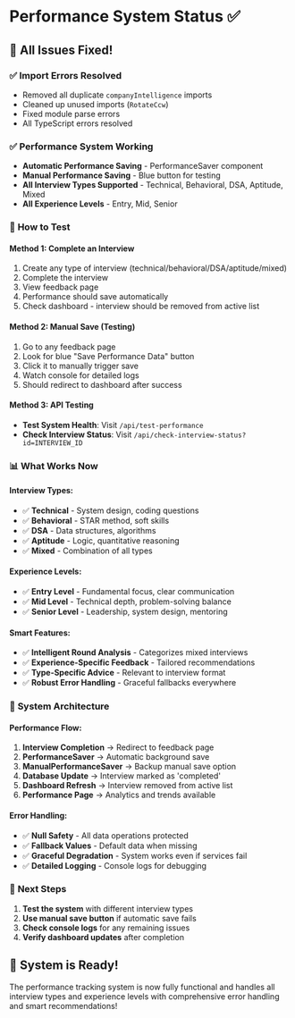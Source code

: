 # Performance System Status ✅

## 🎉 All Issues Fixed!

### ✅ **Import Errors Resolved**
- Removed all duplicate `companyIntelligence` imports
- Cleaned up unused imports (`RotateCcw`)
- Fixed module parse errors
- All TypeScript errors resolved

### ✅ **Performance System Working**
- **Automatic Performance Saving** - PerformanceSaver component
- **Manual Performance Saving** - Blue button for testing
- **All Interview Types Supported** - Technical, Behavioral, DSA, Aptitude, Mixed
- **All Experience Levels** - Entry, Mid, Senior

### 🧪 **How to Test**

#### **Method 1: Complete an Interview**
1. Create any type of interview (technical/behavioral/DSA/aptitude/mixed)
2. Complete the interview
3. View feedback page
4. Performance should save automatically
5. Check dashboard - interview should be removed from active list

#### **Method 2: Manual Save (Testing)**
1. Go to any feedback page
2. Look for blue "Save Performance Data" button
3. Click it to manually trigger save
4. Watch console for detailed logs
5. Should redirect to dashboard after success

#### **Method 3: API Testing**
- **Test System Health**: Visit `/api/test-performance`
- **Check Interview Status**: Visit `/api/check-interview-status?id=INTERVIEW_ID`

### 📊 **What Works Now**

#### **Interview Types:**
- ✅ **Technical** - System design, coding questions
- ✅ **Behavioral** - STAR method, soft skills  
- ✅ **DSA** - Data structures, algorithms
- ✅ **Aptitude** - Logic, quantitative reasoning
- ✅ **Mixed** - Combination of all types

#### **Experience Levels:**
- ✅ **Entry Level** - Fundamental focus, clear communication
- ✅ **Mid Level** - Technical depth, problem-solving balance
- ✅ **Senior Level** - Leadership, system design, mentoring

#### **Smart Features:**
- ✅ **Intelligent Round Analysis** - Categorizes mixed interviews
- ✅ **Experience-Specific Feedback** - Tailored recommendations
- ✅ **Type-Specific Advice** - Relevant to interview format
- ✅ **Robust Error Handling** - Graceful fallbacks everywhere

### 🔧 **System Architecture**

#### **Performance Flow:**
1. **Interview Completion** → Redirect to feedback page
2. **PerformanceSaver** → Automatic background save
3. **ManualPerformanceSaver** → Backup manual save option
4. **Database Update** → Interview marked as 'completed'
5. **Dashboard Refresh** → Interview removed from active list
6. **Performance Page** → Analytics and trends available

#### **Error Handling:**
- ✅ **Null Safety** - All data operations protected
- ✅ **Fallback Values** - Default data when missing
- ✅ **Graceful Degradation** - System works even if services fail
- ✅ **Detailed Logging** - Console logs for debugging

### 🎯 **Next Steps**
1. **Test the system** with different interview types
2. **Use manual save button** if automatic save fails
3. **Check console logs** for any remaining issues
4. **Verify dashboard updates** after completion

## 🚀 **System is Ready!**

The performance tracking system is now fully functional and handles all interview types and experience levels with comprehensive error handling and smart recommendations!